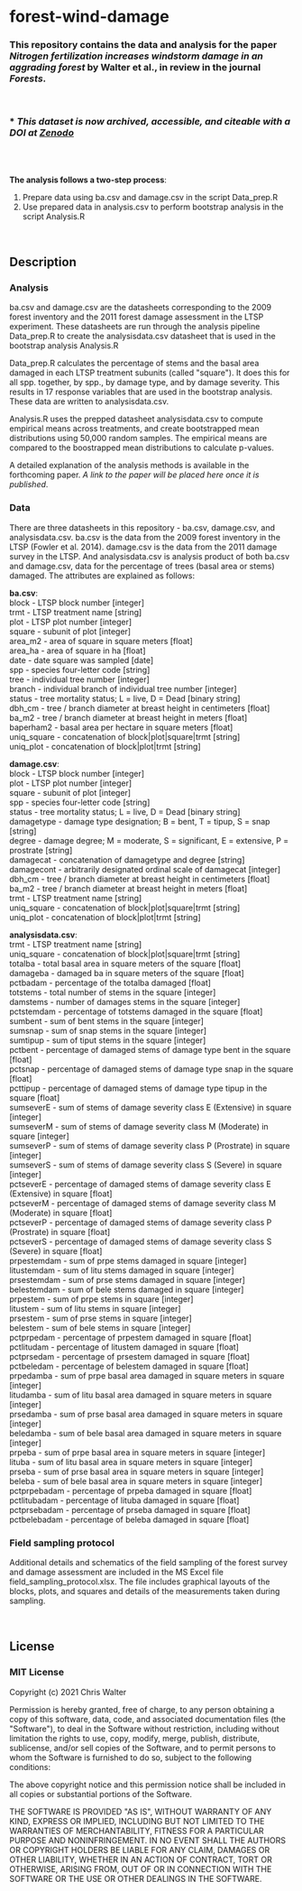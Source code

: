 # forest-wind-damage
### This repository contains the data and analysis for the paper *Nitrogen fertilization increases windstorm damage in an aggrading forest* by Walter et al., in review in the journal *Forests*.
<br>

### * *This dataset is now archived, accessible, and citeable with a DOI at [Zenodo](https://doi.org/10.5281/zenodo.4487873)*
<br>
<br>

**The analysis follows a two-step process**:
 1. Prepare data using ba.csv and damage.csv in the script Data_prep.R
 2. Use prepared data in analysis.csv to perform bootstrap analysis in the script Analysis.R
<br>

## Description

### Analysis
ba.csv and damage.csv are the datasheets corresponding to the 2009 forest inventory
and the 2011 forest damage assessment in the LTSP experiment. These datasheets are run 
through the analysis pipeline Data_prep.R to create the analysisdata.csv datasheet that is
used in the bootstrap analysis Analysis.R

Data_prep.R calculates the percentage of stems and the basal area damaged in each 
LTSP treatment subunits (called "square"). It does this for all spp. together, by spp., by
damage type, and by damage severity. This results in 17 response variables that are used 
in the bootstrap analysis. These data are written to analysisdata.csv.

Analysis.R uses the prepped datasheet analysisdata.csv to compute empirical means across
treatments, and create bootstrapped mean distributions using 50,000 random samples. The
empirical means are compared to the boostrapped mean distributions to calculate p-values.

A detailed explanation of the analysis methods is available in the forthcoming paper. *A link to the paper will be placed here once it is published*. 

### Data
There are three datasheets in this repository - ba.csv, damage.csv, and analysisdata.csv.
ba.csv is the data from the 2009 forest inventory in the LTSP (Fowler et al. 2014). 
damage.csv is the data from the 2011 damage survey in the LTSP. And analysisdata.csv is 
analysis product of both ba.csv and damage.csv, data for the percentage of trees 
(basal area or stems) damaged. The attributes are explained as follows:

**ba.csv**:<br>
block - LTSP block number [integer]<br>
trmt - LTSP treatment name [string]<br>
plot - LTSP plot number [integer]<br>
square - subunit of plot [integer]<br>
area_m2 - area of square in square meters [float]<br>
area_ha - area of square in ha [float]<br>
date - date square was sampled [date]<br>
spp - species four-letter code [string]<br>
tree - individual tree number [integer]<br>
branch - individual branch of individual tree number [integer]<br>
status - tree mortality status; L = live, D = Dead [binary string]<br>
dbh_cm - tree / branch diameter at breast height in centimeters [float]<br>
ba_m2 - tree / branch diameter at breast height in meters [float]<br>
baperham2 - basal area per hectare in square meters [float]<br>
uniq_square - concatenation of block|plot|square|trmt [string]<br>
uniq_plot - concatenation of block|plot|trmt [string]<br>
 
**damage.csv**:<br>
block - LTSP block number [integer]<br>
plot - LTSP plot number [integer]<br>
square - subunit of plot [integer]<br>
spp - species four-letter code [string]<br>
status - tree mortality status; L = live, D = Dead [binary string]<br>
damagetype - damage type designation; B = bent, T = tipup, S = snap [string]<br>
degree - damage degree; M = moderate, S = significant, E = extensive, P = prostrate [string]<br>
damagecat - concatenation of damagetype and degree [string]<br>
damagecont - arbitrarily designated ordinal scale of damagecat [integer]<br>
dbh_cm - tree / branch diameter at breast height in centimeters [float]<br>
ba_m2 - tree / branch diameter at breast height in meters [float]<br>
trmt - LTSP treatment name [string]<br>
uniq_square - concatenation of block|plot|square|trmt [string]<br>
uniq_plot - concatenation of block|plot|trmt [string]<br>

**analysisdata.csv**:
<br>
trmt - LTSP treatment name [string]<br>
uniq_square - concatenation of block|plot|square|trmt [string]<br>
totalba - total basal area in square meters of the square [float]<br>
damageba - damaged ba in square meters of the square [float]<br>
pctbadam - percentage of the totalba damaged [float]<br>
totstems - total number of stems in the square [integer]<br>
damstems - number of damages stems in the square [integer]<br>
pctstemdam - percentage of totstems damaged in the square [float]<br>
sumbent - sum of bent stems in the square [integer]<br>
sumsnap - sum of snap stems in the square [integer]<br>
sumtipup - sum of tiput stems in the square [integer]<br>
pctbent - percentage of damaged stems of damage type bent in the square [float]<br>
pctsnap - percentage of damaged stems of damage type snap in the square [float]<br>
pcttipup - percentage of damaged stems of damage type tipup in the square [float]<br>
sumseverE - sum of stems of damage severity class E (Extensive) in square [integer]<br>
sumseverM - sum of stems of damage severity class M (Moderate) in square [integer]<br>
sumseverP - sum of stems of damage severity class P (Prostrate) in square [integer]<br>
sumseverS - sum of stems of damage severity class S (Severe) in square [integer]<br>
pctseverE - percentage of damaged stems of damage severity class E (Extensive) in square [float]<br>
pctseverM - percentage of damaged stems of damage severity class M (Moderate) in square [float]<br>
pctseverP - percentage of damaged stems of damage severity class P (Prostrate) in square [float]<br>
pctseverS - percentage of damaged stems of damage severity class S (Severe) in square [float]<br>
prpestemdam - sum of prpe stems damaged in square [integer]<br>
litustemdam - sum of litu stems damaged in square [integer]<br>
prsestemdam - sum of prse stems damaged in square [integer]<br>
belestemdam - sum of bele stems damaged in square [integer]<br>
prpestem - sum of prpe stems in square [integer]<br>
litustem - sum of litu stems in square [integer]<br>
prsestem - sum of prse stems in square [integer]<br>
belestem - sum of bele stems in square [integer]<br>
pctprpedam - percentage of prpestem damaged in square [float]<br>
pctlitudam - percentage of litustem damaged in square [float]<br>
pctprsedam - percentage of prsestem damaged in square [float]<br>
pctbeledam - percentage of belestem damaged in square [float]<br>
prpedamba - sum of prpe basal area damaged in square meters in square [integer]<br>
litudamba - sum of litu basal area damaged in square meters in square [integer]<br>
prsedamba - sum of prse basal area damaged in square meters in square [integer]<br>
beledamba - sum of bele basal area damaged in square meters in square [integer]<br>
prpeba - sum of prpe basal area in square meters in square [integer]<br>
lituba - sum of litu basal area in square meters in square [integer]<br>
prseba - sum of prse basal area in square meters in square [integer]<br>
beleba - sum of bele basal area in square meters in square [integer]<br>
pctprpebadam - percentage of prpeba damaged in square [float]<br>
pctlitubadam - percentage of lituba damaged in square [float]<br>
pctprsebadam - percentage of prseba damaged in square [float]<br>
pctbelebadam - percentage of beleba damaged in square [float]<br>

### Field sampling protocol

Additional details and schematics of the field sampling of the forest survey and damage assessment are included in the MS Excel file field_sampling_protocol.xlsx. The file includes graphical layouts of the blocks, plots, and squares and details of the measurements taken during sampling. 

<br>

## License
### MIT License

Copyright (c) 2021 Chris Walter

Permission is hereby granted, free of charge, to any person obtaining a copy
of this software, data, code, and associated documentation files (the "Software"), to deal
in the Software without restriction, including without limitation the rights
to use, copy, modify, merge, publish, distribute, sublicense, and/or sell
copies of the Software, and to permit persons to whom the Software is
furnished to do so, subject to the following conditions:

The above copyright notice and this permission notice shall be included in all
copies or substantial portions of the Software.

THE SOFTWARE IS PROVIDED "AS IS", WITHOUT WARRANTY OF ANY KIND, EXPRESS OR
IMPLIED, INCLUDING BUT NOT LIMITED TO THE WARRANTIES OF MERCHANTABILITY,
FITNESS FOR A PARTICULAR PURPOSE AND NONINFRINGEMENT. IN NO EVENT SHALL THE
AUTHORS OR COPYRIGHT HOLDERS BE LIABLE FOR ANY CLAIM, DAMAGES OR OTHER
LIABILITY, WHETHER IN AN ACTION OF CONTRACT, TORT OR OTHERWISE, ARISING FROM,
OUT OF OR IN CONNECTION WITH THE SOFTWARE OR THE USE OR OTHER DEALINGS IN THE
SOFTWARE.




